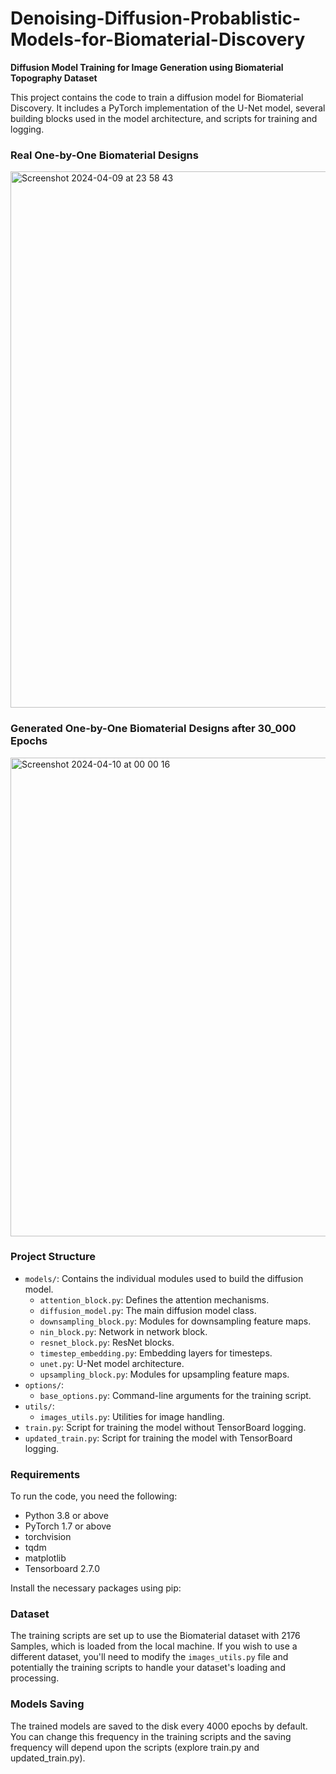 # Denoising-Diffusion-Probablistic-Models-for-Biomaterial-Discovery


**Diffusion Model Training for Image Generation using Biomaterial Topography Dataset**

This project contains the code to train a diffusion model for Biomaterial Discovery. It includes a PyTorch implementation of the U-Net model, several building blocks used in the model architecture, and scripts for training and logging.

### Real One-by-One Biomaterial Designs 
<img width="858" alt="Screenshot 2024-04-09 at 23 58 43" src="https://github.com/Karthi-DStech/Denoising-Diffusion-Probablistic-Models-for-Biomaterial-Discovery/assets/126179797/ef9ab757-0b23-488a-aabf-f258ad57ae93">

### Generated One-by-One Biomaterial Designs after 30_000 Epochs
<img width="766" alt="Screenshot 2024-04-10 at 00 00 16" src="https://github.com/Karthi-DStech/Denoising-Diffusion-Probablistic-Models-for-Biomaterial-Discovery/assets/126179797/83c0f320-e92f-4552-84da-826c4ad8ff0d">





### Project Structure

- `models/`: Contains the individual modules used to build the diffusion model.
    - `attention_block.py`: Defines the attention mechanisms.
    - `diffusion_model.py`: The main diffusion model class.
    - `downsampling_block.py`: Modules for downsampling feature maps.
    - `nin_block.py`: Network in network block.
    - `resnet_block.py`: ResNet blocks.
    - `timestep_embedding.py`: Embedding layers for timesteps.
    - `unet.py`: U-Net model architecture.
    - `upsampling_block.py`: Modules for upsampling feature maps.
- `options/`:
    - `base_options.py`: Command-line arguments for the training script.
- `utils/`:
    - `images_utils.py`: Utilities for image handling.
- `train.py`: Script for training the model without TensorBoard logging.
- `updated_train.py`: Script for training the model with TensorBoard logging.

### Requirements

To run the code, you need the following:

- Python 3.8 or above
- PyTorch 1.7 or above
- torchvision
- tqdm
- matplotlib
- Tensorboard 2.7.0

Install the necessary packages using pip:


### Dataset

The training scripts are set up to use the Biomaterial dataset with 2176 Samples, which is loaded from the local machine. If you wish to use a different dataset, you'll need to modify the `images_utils.py` file and potentially the training scripts to handle your dataset's loading and processing.

### Models Saving

The trained models are saved to the disk every 4000 epochs by default. You can change this frequency in the training scripts and the saving frequency will depend upon the scripts (explore train.py and updated_train.py).




